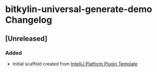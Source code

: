 <!-- Keep a Changelog guide -> https://keepachangelog.com -->

# bitkylin-universal-generate-demo Changelog

## [Unreleased]
### Added
- Initial scaffold created from [IntelliJ Platform Plugin Template](https://github.com/JetBrains/intellij-platform-plugin-template)
